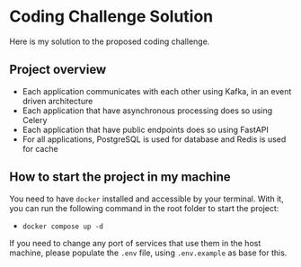 # Coding Challenge Solution

Here is my solution to the proposed coding challenge.

## Project overview
- Each application communicates with each other using Kafka, in an event driven architecture
- Each application that have asynchronous processing does so using Celery
- Each application that have public endpoints does so using FastAPI
- For all applications, PostgreSQL is used for database and Redis is used for cache

## How to start the project in my machine
You need to have `docker` installed and accessible by your terminal. With it, you can run the following command in the root folder to start the project:
- `docker compose up -d`

If you need to change any port of services that use them in the host machine, please populate the `.env` file, using `.env.example` as base for this.